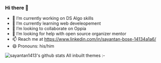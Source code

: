 ### Hi there 👋 
- 🔭 I’m currently working on DS Algo skills
- 🌱 I’m currently learning web develeopement
- 👯 I’m looking to collaborate on Oppia
- 🤔 I’m looking for help with open source organizer mentor
- 📫 Reach me at https://www.linkedin.com/in/sayantan-bose-14134a1a6/
- 😄 Pronouns: his/him

![sayantan1413's github stats](https://github-readme-stats.vercel.app/api?username=sayantan1413&show_icons=true&theme=radical)
All inbuilt themes :-

<!--
**sayantan1413/sayantan1413** is a ✨ _special_ ✨ repository because its `README.md` (this file) appears on your GitHub profile.

Here are some ideas to get you started:

- 🔭 I’m currently working on DS Algo skills
- 🌱 I’m currently learning web develeopement
- 👯 I’m looking to collaborate on Oppia
- 🤔 I’m looking for help with open source organizer mentor
- 📫 Reach me at https://www.linkedin.com/in/sayantan-bose-14134a1a6/
- 😄 Pronouns: his/him
- ⚡ Fun fact: 
-->
